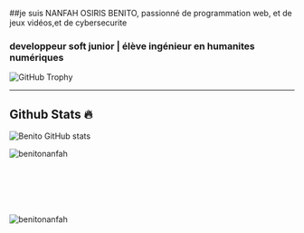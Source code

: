 ##je suis NANFAH OSIRIS BENITO, passionné de programmation web, et de jeux vidéos,et de cybersecurite 
### developpeur soft junior  | élève ingénieur en humanites numériques 
<img src="https://github-profile-trophy.vercel.app/?username=benitonanfah&row=1&theme=darkhub&margin-w=15&no-bg=true" alt="GitHub Trophy">

----
## Github Stats 🔥

![Benito GitHub stats](https://github-readme-stats.vercel.app/api?username=benitonanfah&show_icons=true&theme=radical)<br>
<p><img align="left" src="https://github-readme-stats.vercel.app/api/top-langs?username=benitonanfah&show_icons=true&locale=en&layout=compact&theme=cobalt" alt="benitonanfah"/></p>
<br>
<br>
<br>


<br>
<br>
<br>
<p><img align="center" src="https://github-readme-streak-stats.herokuapp.com?user=benitonanfah&theme=radical&date_format=j%20M%5B%20Y%5D&sideLabels=DDB225" alt="benitonanfah" /></p>
